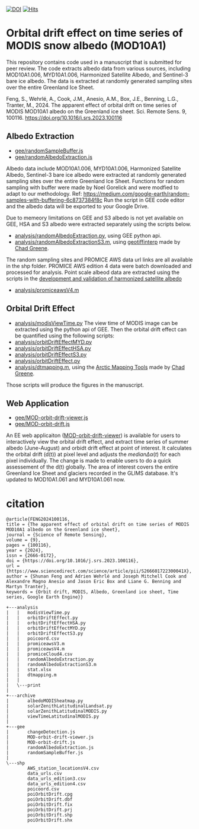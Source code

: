 [![DOI](https://zenodo.org/badge/DOI/10.5281/zenodo.8040445.svg)](https://doi.org/10.5281/zenodo.8040445)
[![Hits](https://hits.seeyoufarm.com/api/count/incr/badge.svg?url=https%3A%2F%2Fgithub.com%2Ffsn1995%2Forbit-drift-MODIS-ice-albedo&count_bg=%2379C83D&title_bg=%23555555&icon=&icon_color=%23E7E7E7&title=hits&edge_flat=false)](https://hits.seeyoufarm.com)
# Orbital drift effect on time series of MODIS snow albedo (MOD10A1)

This repository contains code used in a manuscript that is submitted for peer review. The code extracts albedo data from various sources, including MOD10A1.006, MYD10A1.006, Harmonized Satellite Albedo, and Sentinel-3 bare ice albedo. The data is extracted at randomly generated sampling sites over the entire Greenland Ice Sheet.

Feng, S., Wehrlé, A., Cook, J.M., Anesio, A.M., Box, J.E., Benning, L.G., Tranter, M., 2024. The apparent effect of orbital drift on time series of MODIS MOD10A1 albedo on the Greenland ice sheet. Sci. Remote Sens. 9, 100116. https://doi.org/10.1016/j.srs.2023.100116


## Albedo Extraction
- [gee/randomSampleBuffer.js](gee/randomSampleBuffer.js)
- [gee/randomAlbedoExtraction.js](gee/randomAlbedoExtraction.js)

Albedo data include MOD10A1.006, MYD10A1.006, Harmonized Satellite Albedo, Sentinel-3 bare ice albedo were extracted at randomly generated sampling sites over the entire Greenland Ice Sheet. 
Functions for random sampling with buffer were made by Noel Gorelick and were modfied to adapt to our methodology. Ref: https://medium.com/google-earth/random-samples-with-buffering-6c8737384f8c
Run the script in GEE code editor and the albedo data will be exported to your Google Drive.

Due to memeory limitations on GEE and S3 albedo is not yet available on GEE, HSA and S3 albedo were extracted separately using the scripts below. 
- [analysis/randomAlbedoExtraction.py](analysis/randomAlbedoExtraction.py), using GEE python api. 
- [analysis/randomAlbedoExtractionS3.m](analysis/randomAlbedoExtractionS3.m), using [geotiffinterp](https://www.mathworks.com/matlabcentral/fileexchange/47899-geotiffinterp) made by [Chad Greene](https://github.com/chadagreene). 

The random sampling sites and PROMICE AWS data url links are all available in the shp folder. PROMICE AWS edition 4 data were batch downloaded and processed for analysis.
Point scale albeod data are extracted using the scripts in the [development and validation of harmonized satellite albedo](https://github.com/fsn1995/Remote-Sensing-of-Albedo)
- [analysis/promiceawsV4.m](analysis/promiceawsV4.m)

## Orbital Drift Effect
- [analysis/modisViewTime.py](analysis/modisViewTime.py)
The view time of MODIS image can be extracted using the python api of GEE. 
Then the orbital drift effect can be quantified using the following scripts:
- [analysis/orbitDriftEffectMYD.py](analysis/orbitDriftEffectMYD.py)
- [analysis/orbitDriftEffectHSA.py](analysis/orbitDriftEffectHSA.py)
- [analysis/orbitDriftEffectS3.py](analysis/orbitDriftEffectS3.py)
- [analysis/orbitDriftEffect.py](analysis/orbitDriftEffect.py)
- [analysis/dtmapping.m](analysis/dtmapping.m), using the [Arctic Mapping Tools](https://se.mathworks.com/matlabcentral/fileexchange/63324-arctic-mapping-tools) made by [Chad Greene](https://github.com/chadagreene).

Those scripts will produce the figures in the manuscript. 

## Web Application
- [gee/MOD-orbit-drift-viewer.js](gee/MOD-orbit-drift-viewer.js)
- [gee/MOD-orbit-drift.js](gee/MOD-orbit-drift.js)

An EE web applicaiton ([MOD-orbit-drift-viewer](https://fsn1995.users.earthengine.app/view/modis-orbit-drift-viewer)) is available for users to interactively view the orbital drift effect, and extract time series of summer albedo (June-August) and orbidt drift effect at point of interest. 
It calculates the orbital drift (d(t)) at pixel level and adjusts the $median\Delta\alpha(t)$ for each pixel individually. 
The change is made to enable users to do a quick assessement of the d(t) globally. 
The area of interest covers the entire Greenland Ice Sheet and glaciers recorded in the GLIMS database. 
It's updated to MOD10A1.061 and MYD10A1.061 now.
<!-- Due to limitations of GEE, the map tile projection cannot be changed. A better visulization is available in a separate web map ([MOD-orbit-drift](https://code.earthengine.google.com/6a1271c481952c663a6a3a4e54ae06c2), EPSG:3411). -->

# citation
```
@article{FENG2024100116,
title = {The apparent effect of orbital drift on time series of MODIS MOD10A1 albedo on the Greenland ice sheet},
journal = {Science of Remote Sensing},
volume = {9},
pages = {100116},
year = {2024},
issn = {2666-0172},
doi = {https://doi.org/10.1016/j.srs.2023.100116},
url = {https://www.sciencedirect.com/science/article/pii/S266601722300041X},
author = {Shunan Feng and Adrien Wehrlé and Joseph Mitchell Cook and Alexandre Magno Anesio and Jason Eric Box and Liane G. Benning and Martyn Tranter},
keywords = {Orbit drift, MODIS, Albedo, Greenland ice sheet, Time series, Google Earth Engine}}
```

```
+---analysis
|   |   modisViewTime.py
|   |   orbitDriftEffect.py      
|   |   orbitDriftEffectHSA.py   
|   |   orbitDriftEffectMYD.py   
|   |   orbitDriftEffectS3.py    
|   |   poicoord.csv
|   |   promiceawsV3.m
|   |   promiceawsV4.m
|   |   promiceCloud4.csv
|   |   randomAlbedoExtraction.py
|   |   randomAlbedoExtractionS3.m
|   |   stat.xlsx
|   |   dtmapping.m
|   |   
|   \---print
|
+---archive
|       albedoMODISheatmap.py
|       solarZenithLatitudinalLandsat.py
|       solarZenithLatitudinalMODIS.py
|       viewTimeLatitudinalMODIS.py
|
+---gee
|       changeDetection.js
|       MOD-orbit-drift-viewer.js
|       MOD-orbit-drift.js
|       randomAlbedoExtraction.js
|       randomSampleBuffer.js
|
\---shp
        AWS_station_locationsV4.csv
        data_urls.csv
        data_urls_edition3.csv
        data_urls_edition4.csv
        poicoord.csv
        poiOrbitDrift.cpg
        poiOrbitDrift.dbf
        poiOrbitDrift.fix
        poiOrbitDrift.prj
        poiOrbitDrift.shp
        poiOrbitDrift.shx
```
